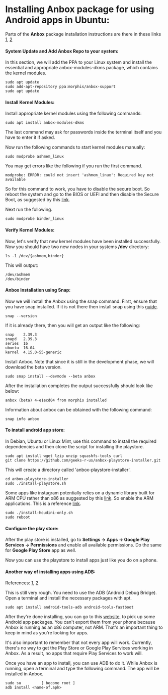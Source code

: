 # Installing Anbox package for using Android apps in Ubuntu:

Parts of the **Anbox** package installation instructions are there in these links [1](https://www.fosslinux.com/13176/how-to-install-and-run-android-apps-on-ubuntu-using-anbox.htm), [2](https://www.youtube.com/watch?v=rvsni3AIB9I)

#### System Update and Add Anbox Repo to your system:

In this section, we will add the PPA to your Linux system and install the essential and appropriate anbox-modules-dkms package, which contains the kernel modules.

```
sudo apt update
sudo add-apt-repository ppa:morphis/anbox-support
sudo apt update
```

#### Install Kernel Modules:

Install appropriate kernel modules using the following commands:

```
sudo apt install anbox-modules-dkms
```

The last command may ask for passwords inside the terminal itself and you have to enter it if asked.

Now run the following commands to start kernel modules manually:

```
sudo modprobe ashmem_linux
```

You may get errors like the following if you run the first command.

```
modprobe: ERROR: could not insert 'ashmem_linux': Required key not available 
```

So for this command to work, you have to disable the secure boot.
So reboot the system and go to the BIOS or UEFI and then disable the Secure Boot, as suggested by this [link](https://askubuntu.com/questions/762254/why-do-i-get-required-key-not-available-when-install-3rd-party-kernel-modules).

Next run the following.

```
sudo modprobe binder_linux
```

#### Verify Kernel Modules:

Now, let's verify that new kernel modules have been installed successfully.
Now you should have two new nodes in your systems **/dev** directory:

```
ls -1 /dev/{ashmem,binder}
```

This will output:

```
/dev/ashmem
/dev/binder
```

#### Anbox Installation using Snap:

Now we will install the Anbox using the snap command. First, ensure that you have snap installed. 
If it is not there then install snap using this [guide](https://www.fosslinux.com/10380/what-are-snaps-and-how-to-install-it-on-various-linux-distributions.htm).

```
snap --version
```

If it is already there, then you will get an output like the following:

```
snap    2.39.3
snapd   2.39.3
series  16
ubuntu  16.04
kernel  4.15.0-55-generic
```

Install Anbox. Note that since it is still in the development phase, we will download the beta version.

```
sudo snap install --devmode --beta anbox
```

After the installation completes the output successfully should look like below:

```
anbox (beta) 4-e1ecd04 from morphis installed
```

Information about anbox can be obtained with the following command:

```
snap info anbox
```

#### To install android app store:

In Debian, Ubuntu or Linux Mint, use this command to install the required dependencies and then clone the script for installing the playstore.

```
sudo apt install wget lzip unzip squashfs-tools curl
git clone https://github.com/geeks-r-us/anbox-playstore-installer.git
```

This will create a directory called 'anbox-playstore-installer'.

```
cd anbox-playstore-installer 
sudo ./install-playstore.sh 
```

Some apps like instagram potentially relies on a dynamic library built for ARM CPU rather than x86 as suggested by this [link](https://www.linuxuprising.com/2018/07/anbox-how-to-install-google-play-store.html).
So enable the ARM applications. This is a reference [link](https://github.com/anbox/anbox/issues/800).

```
sudo ./install-houdini-only.sh 
sudo reboot
```

#### Configure the play store:

After the play store is installed, go to **Settings -> Apps -> Google Play Services -> Permissions** and enable all available permissions. Do the same for **Google Play Store** app as well.

Now you can use the playstore to install apps just like you do on a phone.

#### Another way of installing apps using ADB:

References: [1](https://www.maketecheasier.com/run-android-apps-on-ubuntu/), [2](https://www.youtube.com/watch?v=rvsni3AIB9I)

This is still very rough. You need to use the ADB (Android Debug Bridge).
Open a terminal and install the necessary packages with apt.

```
sudo apt install android-tools-adb android-tools-fastboot
```

After they're done installing, you can go to this [website](https://www.apkmirror.com), to pick up some Android app packages. 
You can't export them from your phone because Anbox is running as an x86 computer, not ARM. That's an important thing to keep in mind as you're looking for apps.

It's also important to remember that not every app will work. Currently, there's no way to get the Play Store or Google Play Services working in Anbox. 
As a result, no apps that require Play Services to work will.

Once you have an app to install, you can use ADB to do it. While Anbox is running, open a terminal and type the following command. The app will be installed in Anbox.

```
sudo su         [ become root ]
adb install <name-of.apk>
```

